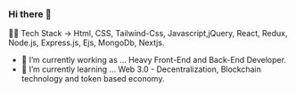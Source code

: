 ### Hi there 👋

🧑‍💻 Tech Stack -> Html, CSS, Tailwind-Css, Javascript,jQuery, React, Redux, Node.js, Express.js, Ejs, MongoDb, Nextjs.
- 🔭 I’m currently working as ... Heavy Front-End and Back-End Developer. 
- 🌱 I’m currently learning ... Web 3.0 - Decentralization, Blockchain technology and token based economy.

<!--
**Danishmalik1997/Danishmalik1997** is a ✨ _special_ ✨ repository because its `README.md` (this file) appears on your GitHub profile.

Here are some ideas to get you started:

- 🔭 I’m currently working on ...
- 🌱 I’m currently learning ... Web 3.0 - Decentralization, Blockchain technology and token based economy. 
- 👯 I’m looking to collaborate on ...
- 🤔 I’m looking for help with ...
- 💬 Ask me about ...
- 📫 How to reach me: ...
- 😄 Pronouns: ...
- ⚡ Fun fact: ...
-->

